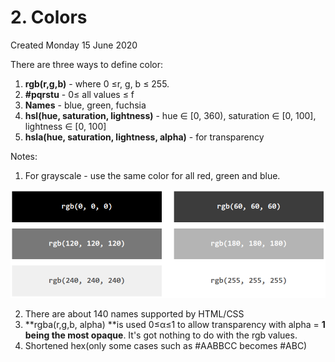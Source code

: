 # 2. Colors
Created Monday 15 June 2020

There are three ways to define color:
1. **rgb(r,g,b)** - where 0 ≤r, g, b ≤ 255.
2. **#pqrstu** - 0≤ all values ≤ f
3. **Names** - blue, green, fuchsia
4. **hsl(hue, saturation, lightness)** - hue ∈ [0, 360), saturation ∈ [0, 100], lightness ∈ [0, 100]
5. **hsla(hue, saturation, lightness, alpha)** - for transparency

Notes:
1. For grayscale - use the same color for all red, green and blue.

![](/assets/2_Colors-image-1.png)

2. There are about 140 names supported by HTML/CSS
3. **rgba(r,g,b, alpha) **is used 0≤α≤1 to allow transparency with alpha = **1 being the most opaque**. It's got nothing to do with the rgb values.
4. Shortened hex(only some cases such as #AABBCC becomes #ABC)
